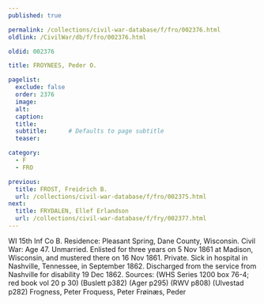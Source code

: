 ```yaml
---
published: true

permalink: /collections/civil-war-database/f/fro/002376.html
oldlink: /CivilWar/db/f/fro/002376.html

oldid: 002376

title: FROYNEES, Peder O.

pagelist:
  exclude: false
  order: 2376
  image: 
  alt:
  caption:
  title:
  subtitle:      # Defaults to page subtitle
  teaser:

category: 
  - F 
  - FRO

previous:
  title: FROST, Freidrich B.
  url: /collections/civil-war-database/f/fro/002375.html  
next:
  title: FRYDALEN, Ellef Erlandson
  url: /collections/civil-war-database/f/fry/002377.html   
---
```

WI 15th Inf Co B. Residence: Pleasant Spring, Dane County, Wisconsin. Civil War: Age 47. Unmarried. Enlisted for three years on 5 Nov 1861 at Madison, Wisconsin, and mustered there on 16 Nov 1861. Private. Sick in hospital in Nashville, Tennessee, in September 1862. Discharged from the service from Nashville for disability 19 Dec 1862. Sources: (WHS Series 1200 box 76-4; red book vol 20 p 30) (Buslett p382) (Ager p295) (RWV p808) (Ulvestad p282) &#147;Frogness, Peter&#148; &#147;Froquess, Peter&#148; &#147;Fr&oslash;in&aelig;s, Peder&#148;